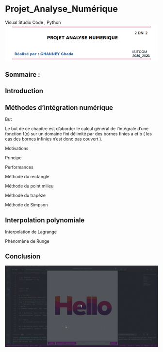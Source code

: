 # Projet_Analyse_Numérique
Visual Studio Code , Python
<img src='Project/entete.png'/>
## Sommaire : 
## Introduction
## Méthodes d’intégration numérique
 But 
 
Le but de ce chapitre est d’aborder le calcul général de l’intégrale d’une fonction f(x) sur un domaine fini délimité par des bornes finies a et b ( les cas des bornes infinies n’est donc pas couvert ).

 Motivations
 
 Principe
 
 Performances
 
 Méthode du rectangle
 
 Méthode du point milieu
 
 Méthode du trapèze
 
 Méthode de Simpson
 
## Interpolation polynomiale

  Interpolation de Lagrange
  
   Phénomène de Runge
## Conclusion
<img src='Project/demo_peek.gif'/>
